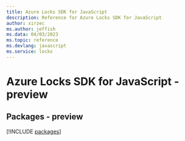 ```yaml
---
title: Azure Locks SDK for JavaScript
description: Reference for Azure Locks SDK for JavaScript
author: xirzec
ms.author: jeffish
ms.data: 04/03/2023
ms.topic: reference
ms.devlang: javascript
ms.service: locks
---
```

# Azure Locks SDK for JavaScript - preview
## Packages - preview
[!INCLUDE [packages](locks-index.md)]